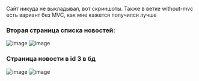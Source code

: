 Сайт никуда не выкладывал, вот скриншоты. Также в ветке without-mvc есть вариант без MVC, как мне кажется получился лучше<br>
<h3>Вторая страница списка новостей:</h3>

![image](https://github.com/user-attachments/assets/c3b5304f-324a-4640-b269-f3bccd51f4fa)
![image](https://github.com/user-attachments/assets/82f4b5c4-dc5b-424f-8a8c-ca9b2c58da17)

<h3>Страница новости в id 3 в бд</h3>

![image](https://github.com/user-attachments/assets/c8803c32-1dd7-4faa-8874-abfd37a9f864)
![image](https://github.com/user-attachments/assets/48a9c218-36b0-4805-930c-fe04ffc9bc28)
